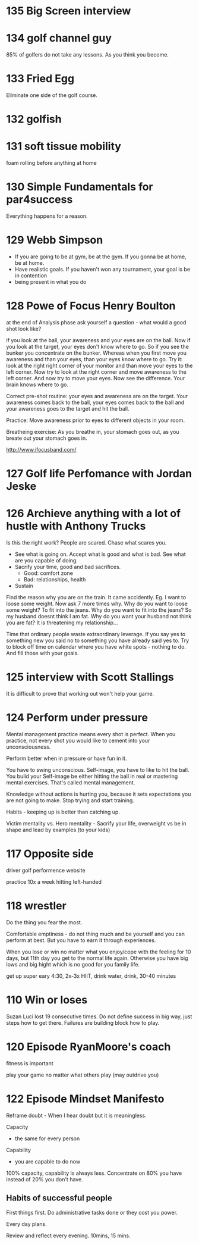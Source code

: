 # 135 Big Screen interview


# 134 golf channel guy

85% of golfers do not take any lessons. As you think you become.

# 133 Fried Egg
Eliminate one side of the golf course.
# 132 golfish

# 131 soft tissue mobility

foam rolling before anything at home

# 130 Simple Fundamentals for par4success

Everything happens for a reason.

# 129 Webb Simpson

* If you are going to be at gym, be at the gym. If you gonna be at home, be at home.
* Have realistic goals. If you haven't won any tournament, your goal is be in contention
* being present in what you do

# 128 Powe of Focus Henry Boulton

at the end of Analysis phase ask yourself a question - what would a good shot look like?

if you look at the ball, your awareness and your eyes are on the ball. Now if you look at the target, your eyes don't know where to go. So if you see the bunker you concentrate on the bunker. Whereas when you first move you awareness and than your eyes, than your eyes know where to go. Try it: look at the right right corner of your monitor and than move your eyes to the left corner. Now try to look at the right corner and move awareness to the left corner. And now try to move your eyes. Now see the difference. Your brain knows where to go.

Correct pre-shot routine: your eyes and awareness are on the target. Your awareness comes back to the ball, your eyes comes back to the ball and your awareness goes to the target and hit the ball.

Practice: Move awareness prior to eyes to different objects in your room.

Breatheing exercise: As you breathe in, your stomach goes out, as you breate out your stomach goes in.

http://www.ifocusband.com/


# 127 Golf life Perfomance with Jordan Jeske


# 126 Archieve anything with a lot of hustle with Anthony Trucks

Is this the right work? People are scared. Chase what scares you.

* See what is going on. Accept what is good and what is bad. See what are you capable of doing.
* Sacrify your time, good and bad sacrifices.
  * Good: comfort zone
  * Bad: relationships, health
* Sustain

Find the reason why you are on the train. It came accidently. Eg. I want to loose some weight. Now ask 7 more times why. Why do you want to loose some weight? To fit into the jeans. Why do you want to fit into the jeans? So my husband doesnt think I am fat. Why do you want your husband not think you are fat? It is threatening my relationship...

Time that ordinary people waste extraordinary leverage. If you say yes to something new you said no to something you have already said yes to. Try to block off time on calendar where you have white spots - nothing to do. And fill those with your goals.

# 125 interview with Scott Stallings

It is difficult to prove that working out won't help your game.

# 124 Perform under pressure

Mental management practice means every shot is perfect. When you practice, not every shot you would like to cement into your unconsciousness.

Perform better when in pressure or have fun in it.

You have to swing unconscious. Self-image, you have to like to hit the ball. You build your Self-image be either hitting the ball in real or mastering mental exercises. That's called mental management.

Knowledge without actions is hurting you, because it sets expectations you are not going to make. Stop trying and start training.

Habits - keeping up is better than catching up.

Victim mentality vs. Hero mentality - Sacrify your life, overweight vs be in shape and lead by examples (to your kids)


# 117 Opposite side

driver golf performence website

practice 10x a week hitting left-handed

# 118 wrestler

Do the thing you fear the most.

Comfortable emptiness - do not thing much and be yourself and you can perform at best. But you have to earn it through experiences.

When you lose or win no matter what you enjoy/cope with the feeling for 10 days, but 11th day you get to the normal life again. Otherwise you have big lows and big hight which is no good for you family life.

get up super eary 4:30, 2x-3x HIIT, drink water, drink, 30-40 minutes

# 110 Win or loses

Suzan Luci lost 19 consecutive times. Do not define success in big way, just steps how to get there. Failures are building block how to play.

# 120 Episode RyanMoore's coach

fitness is important

play your game no matter what others play (may outdrive you)

# 122 Episode Mindset Manifesto

Reframe doubt - When I hear doubt but it is meaningless.

Capacity
 *  the same for every person

Capability
 * you are capable to do now

100% capacity, capability is always less. Concentrate on 80% you have instead of 20% you don't have.

## Habits of successful people

First things first. Do administrative tasks done or they cost you power.

Every day plans.

Review and reflect every evening. 10mins, 15 mins.

